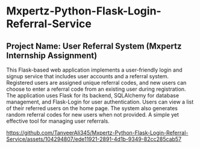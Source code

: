 # Mxpertz-Python-Flask-Login-Referral-Service

## Project Name: User Referral System (Mxpertz Internship Assignment)

This Flask-based web application implements a user-friendly login and signup service that includes user accounts and a referral system.
Registered users are assigned unique referral codes, and new users can choose to enter a referral code from an existing user during registration.
The application uses Flask for its backend, SQLAlchemy for database management, and Flask-Login for user authentication.
Users can view a list of their referred users on the home page.
The system also generates random referral codes for new users when not provided.
A simple yet effective tool for managing user referrals.

https://github.com/TanveerAli345/Mxpertz-Python-Flask-Login-Referral-Service/assets/104294807/ede11921-2891-4d1b-9349-82cc285cab57

